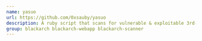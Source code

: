 ```yaml
---
name: yasuo
url: https://github.com/0xsauby/yasuo
description: A ruby script that scans for vulnerable & exploitable 3rd-party web applications on a network.
group: blackarch blackarch-webapp blackarch-scanner
---
```

